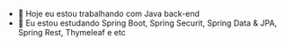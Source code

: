 - 🔭 Hoje eu estou trabalhando com Java back-end
- 🌱 Eu estou estudando Spring Boot, Spring Securit, Spring Data & JPA, Spring Rest, Thymeleaf e etc

<!--
**maikelsouza/maikelsouza** is a ✨ _special_ ✨ repository because its `README.md` (this file) appears on your GitHub profile.

Here are some ideas to get you started:

- 🔭 Hoje eu estou trabalhando com Java back-end
- 🌱 I’m currently learning ...
- 👯 I’m looking to collaborate on ...
- 🤔 I’m looking for help with ...
- 💬 Ask me about ...
- 📫 How to reach me: ...
- 😄 Pronouns: ...
- ⚡ Fun fact: ...
-->
